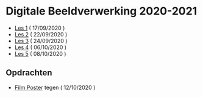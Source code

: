 # Digitale Beeldverwerking 2020-2021

- [Les 1](https://goldflow.github.io/photoshop-courses/les1) ( 17/09/2020 )
- [Les 2](https://goldflow.github.io/photoshop-courses/les2) ( 22/09/2020 )
- [Les 3](https://goldflow.github.io/photoshop-courses/les3) ( 24/09/2020 )
- [Les 4](https://goldflow.github.io/photoshop-courses/les4) ( 06/10/2020 )
- [Les 5](https://goldflow.github.io/photoshop-courses/les5) ( 08/10/2020 )

## Opdrachten

- [Film Poster](https://goldflow.github.io/photoshop-courses/film-poster) tegen ( 12/10/2020 )
